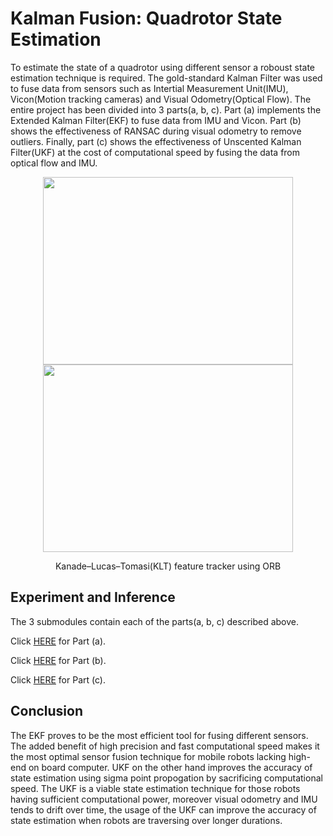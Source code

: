 # Kalman Fusion: Quadrotor State Estimation
To estimate the state of a quadrotor using different sensor a roboust state estimation technique is required. The gold-standard Kalman Filter was used to fuse data from sensors such as Intertial Measurement Unit(IMU), Vicon(Motion tracking cameras) and Visual Odometry(Optical Flow). The entire project has been divided into $3$ parts(a, b, c). Part (a) implements the Extended Kalman Filter(EKF) to fuse data from IMU and Vicon. Part (b) shows the effectiveness of RANSAC during visual odometry to remove outliers. Finally, part (c) shows the effectiveness of Unscented Kalman Filter(UKF) at the cost of computational speed by fusing the data from optical flow and IMU.

<p align="center">
  <img src ='assets/KLT_tracker_ORB.gif' width="400" height="300" >
  <img src ='assets/KLT_tracker_ORB2.gif' width="400" height="300" >
</p>
<p align="center">
  Kanade–Lucas–Tomasi(KLT) feature tracker using ORB
</p>

## Experiment and Inference
The $3$ submodules contain each of the parts(a, b, c) described above.

Click [HERE](https://github.com/jagennath-hari/Project-1-EKF.git) for Part (a).

Click [HERE](https://github.com/jagennath-hari/Project-2-Visual-Odometry-RANSAC.git) for Part (b).

Click [HERE](https://github.com/jagennath-hari/Project-3-UKF.git) for Part (c).

## Conclusion
The EKF proves to be the most efficient tool for fusing different sensors. The added benefit of high precision and fast computational speed makes it the most optimal sensor fusion technique for mobile robots lacking high-end on board computer. UKF on the other hand improves the accuracy of state estimation using sigma point propogation by sacrificing computational speed. The UKF is a viable state estimation technique for those robots having sufficient computational power, moreover visual odometry and IMU tends to drift over time, the usage of the UKF can improve the accuracy of state estimation when robots are traversing over longer durations.
